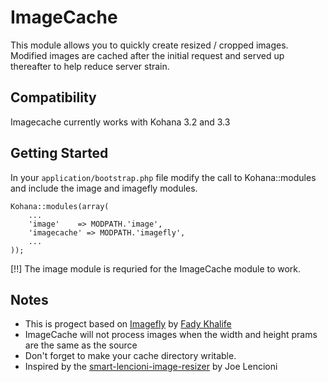 # ImageCache

This module allows you to quickly create resized / cropped images.
Modified images are cached after the initial request and served up thereafter to help reduce server strain.

## Compatibility

Imagecache currently works with Kohana 3.2 and 3.3

## Getting Started

In your `application/bootstrap.php` file modify the call to Kohana::modules and include the image and imagefly modules.

    Kohana::modules(array(
        ...
        'image'    => MODPATH.'image',
        'imagecache' => MODPATH.'imagefly',
        ...
    ));

[!!] The image module is requried for the ImageCache module to work.

## Notes

* This is progect based on [Imagefly](https://github.com/Bodom78/kohana-imagefly) by [Fady Khalife](https://github.com/Bodom78)
* ImageCache will not process images when the width and height prams are the same as the source
* Don't forget to make your cache directory writable.
* Inspired by the [smart-lencioni-image-resizer](http://code.google.com/p/smart-lencioni-image-resizer/) by Joe Lencioni
